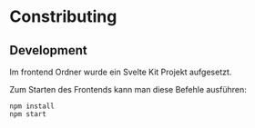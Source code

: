# Constributing

## Development

Im frontend Ordner wurde ein Svelte Kit Projekt aufgesetzt.

Zum Starten des Frontends kann man diese Befehle ausführen:

```
npm install
npm start
```
